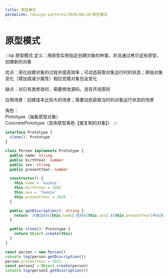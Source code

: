 ```yaml
---
title: 原型模式
permalink: /design-patterns/2020/08/10/原型模式
---
```


# 原型模式
:::tip 原型模式
定义：用原型实例指定创建对象的种类，并且通过拷贝这些原型，创建新的对象

优点：简化创建对象的过程并提高效率；可动态获取对象运行时的状态；原始对象变化（增加或减少属性）相应克隆对象也会变化

缺点：对已有类修改时，需要修改源码，违背开闭原则

应用场景：创建成本比较大的场景；需要动态获取当时的对象运行状态的场景

角色：<br>
      Prototype（抽象原型对象）<br>
      ConcretePrototype（具体原型角色【被复制的对象】）
:::
```ts
interface Prototype {
  clone(): Prototype
}

class Person implements Prototype {
  public name: string
  public birthYear: number
  public sex: string
  public presentYear: number

  constructor() {
    this.name = 'kaikai'
    this.birthYear = 1995
    this.sex = 'female'
    this.presentYear = 2020
  }

  public getDiscription(): string {
    return `大傻瓜叫${this.name},性别${this.sex},${this.presentYear}年${this.presentYear - this.birthYear}岁了`
  }

  public clone(): Prototype {
    return Object.create(this)
  }
}

const person = new Person()
console.log(person.getDiscription())
person.presentYear = 2021
const person2 = Object.create(person)
console.log(person2.getDiscription())
```
